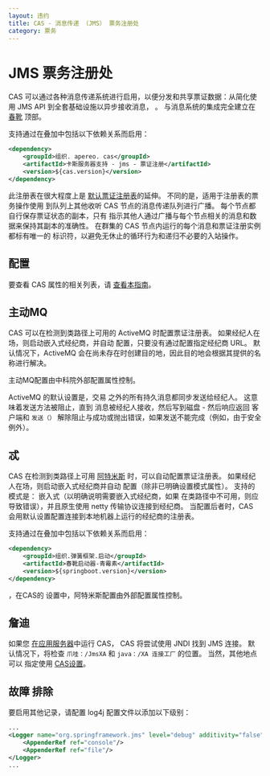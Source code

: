 ```yaml
---
layout: 违约
title: CAS - 消息传递 （JMS） 票务注册处
category: 票务
---
```


# JMS 票务注册处

CAS 可以通过各种消息传递系统进行启用，以便分发和共享票证数据：从简化使用 JMS API 到全套基础设施以异步接收消息， 。 与消息系统的集成完全建立在 [春靴](https://docs.spring.io/spring-boot/docs/current/reference/html/boot-features-messaging.html) 顶部。

支持通过在叠加中包括以下依赖关系而启用：

```xml
<dependency>
    <groupId>组织. apereo. cas</groupId>
    <artifactId>卡斯服务器支持 - jms - 票证注册</artifactId>
    <version>${cas.version}</version>
</dependency>
```

此注册表在很大程度上是 [默认票证注册表](Default-Ticket-Registry.html)的延伸。 不同的是，适用于注册表的票务操作使用 到队列上其他收听 CAS 节点的消息传递队列进行广播。 每个节点都自行保存票证状态的副本，只有 指示其他人通过广播与每个节点相关的消息和数据来保持其副本的准确性。 在群集的 CAS 节点内运行的每个消息和票证注册实例都标有唯一的 标识符，以避免无休止的循环行为和递归不必要的入站操作。

## 配置

要查看 CAS 属性的相关列表，请 [查看本指南](../configuration/Configuration-Properties.html#jms-ticket-registry)。

## 主动MQ

CAS 可以在检测到类路径上可用的 ActiveMQ 时配置票证注册表。 如果经纪人在场，则启动嵌入式经纪商，并自动 配置，只要没有通过配置指定经纪商 URL。 默认情况下，ActiveMQ 会在尚未存在时创建目的地，因此目的地会根据其提供的名称进行解决。

主动MQ配置由中科院</a>外部配置属性控制。</p> 

ActiveMQ 的默认设置是，交易 之外的所有持久消息都同步发送给经纪人。 这意味着发送方法被阻止，直到 消息被经纪人接收，然后写到磁盘 - 然后响应返回 客户端和 `发送（）` 解除阻止与成功或抛出错误，如果发送不能完成（例如，由于安全例外）。



## 忒

CAS 在检测到类路径上可用 [阿特米斯](https://activemq.apache.org/artemis/) 时，可以自动配置票证注册表。 如果经纪人在场，则启动嵌入式经纪商并自动 配置（除非已明确设置模式属性）。 支持的模式是： 嵌入式（以明确说明需要嵌入式经纪商，如果 在类路径中不可用，则应导致错误），并且原生使用 netty 传输协议连接到经纪商。 当配置后者时，CAS 会用默认设置配置连接到本地机器上运行的经纪商的注册表。

支持通过在叠加中包括以下依赖关系而启用：



```xml
<dependency>
    <groupId>组织.弹簧框架.启动</groupId>
    <artifactId>春靴启动器-青霉素</artifactId>
    <version>${springboot.version}</version>
</dependency>
```


</a>，在CAS的 设置中，阿特米斯配置由外部配置属性控制。</p> 



## 詹迪

如果您 [在应用服务器](../installation/Configuring-Servlet-Container.html)中运行 CAS， CAS 将尝试使用 JNDI 找到 JMS 连接。 默认情况下，将检查 `爪哇：/JmsXA` 和 `java：/XA 连接工厂` 的位置。 当然，其他地点可以 指定使用 [CAS设置](../configuration/Configuration-Properties.html#jms-ticket-registry)。




## 故障 排除

要启用其他记录，请配置 log4j 配置文件以添加以下级别：



```xml
...
<Logger name="org.springframework.jms" level="debug" additivity="false">
    <AppenderRef ref="console"/>
    <AppenderRef ref="file"/>
</Logger>
...
```
